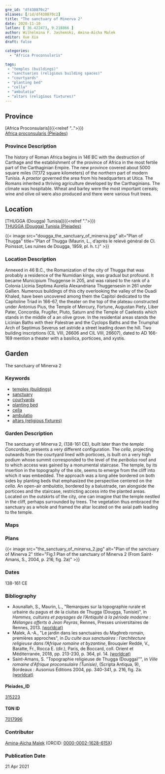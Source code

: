 ```yaml
---
gre_id: "df438870c2"
aliases: [/id/df438870c2]
title: "The sanctuary of Minerva 2"
date: 2020-11-10
latlon: [ 36.422473, 9.218866 ]
author: Wilhelmina F. Jashemski, Amina-Aïcha Malek
editor: Xue Xia
draft: false

categories:
  - "Africa Proconsularis"

tags:
 - "temples (buildings)"
 - "sanctuaries (religious building spaces)"
 - "courtyards"
 - "planting bed"
 - "cella"
 - "ambulatio"
 - "altars (religious fixtures)"
---
```


## Province
[Africa Proconsularis]({{<relref "..">}}) \
[Africa proconsularis (Pleiades)](https://pleiades.stoa.org/places/991341)

### Province Description

The history of Roman Africa begins in 146 BC with the destruction of Carthage and the establishment of the province of Africa in the most fertile part of the Carthaginian Empire. The new province covered about 5000 square miles (17,172 square kilometers) of the northern part of modern Tunisia. A *praetor* governed the area from his headquarters at Utica. The Romans inherited a thriving agriculture developed by the Carthaginians. The  climate was hospitable. Wheat and barley were the most important cereals; wine and olive oil were also produced and there were various fruit trees.

## Location
[THUGGA (Dougga) Tunisia]({{<relref ".">}}) \
[THUGGA (Dougga) Tunisia (Pleiades)](https://pleiades.stoa.org/places/315223)


{{< image src="dougga_the_sanctuary_of_minerva.jpg" alt="Plan of Thugga" title="Plan of Thugga (Maurin, L.,  d’après le relevé général de Cl. Poinssot, Les ruines de Dougga, 1959, pl. h. t.)" >}}

### Location Description

Annexed in 46 B.C., the Romanization of the city of Thugga that was probably a residence of the Numidian kings, was gradual but profound. It became Municipium Thuggense in 205, and was raised to the rank of a Colonia Licinia Septima Aurelia Alexandriana Thuggensesin in 261 under Gallien. Numerous buildings of this city overlooking the valley of the Ouadi Khaled, have been uncovered among them the Capitol dedicated to the Capitoline Triad in 166-67, the theater on the top of the plateau constructed under Antonius Pius, the Temple of Mercury, Fortune, Augustan Piety, Liber Pater, Concordia, Frugifer, Pluto, Saturn and the Temple of Caelestis which stands in the middle of a an olive grove. In the residential areas stands the Licinian Baths with their Palestrae and the Cyclops Baths and the Triumphal Arch of Septimus Severus set astride a street leading down the hill. Two building inscriptions (CIL VIII, 26606 and CIL VIII, 26607), dated to AD 166-169 mention a theater with a basilica, porticoes, and xystis.

## Garden

The sanctuary of Minerva 2

### Keywords

- [temples (buildings)](http://vocab.getty.edu/page/aat/300007595)
- [sanctuary](#)
- [courtyards](http://vocab.getty.edu/page/aat/300004095)
- [planting bed](http://vocab.getty.edu/page/aat/300430426)
- [cella](#)
- [ambulatio](#)
- [altars (religious fixtures)](http://vocab.getty.edu/page/aat/300003725)

### Garden Description

The sanctuary of Minerva 2, (138-161 CE), built later than the *templa Concordiae*, presents a very different configuration. The *cella*, projecting outwards from the courtyard lined with porticoes, is built on a very high podium whose summit corresponded to the level of the *peribolus* roof and to which access was gained by a monumental staircase. The temple, by its insertion in the topography of the site, seems to emerge from the cliff into which it was embedded. The approach was a long allée bordered on both sides by  planting beds that emphasized the perspective centered on the *cella*. An open-air *ambulatio*, bordered by a balustrade, ran alongside the porticoes and the staircase, restricting access into the planted areas. Located on the outskirts of the city, one can imagine that the temple nestled in the cliff, perhaps surrounded by trees. The vegetation thus embraced the sanctuary as a whole and framed the altar located on the axial path leading to the temple.

### Maps

### Plans

{{< image src="the_sanctuary_of_minerva_2.jpg" alt="Plan of the sanctuary of Minerva 2" title="Fig.1 Plan of the sanctuary of Minerva 2 (From Saint-Amans, S., 2004, p. 216, fig. 2a)" >}}

### Dates

138-161 CE

### Bibliography

* Aounallah, S., Maurin, L., "Remarques sur la topographie rurale et urbaine du pagus et de la ciuitas de Thugga (Dougga, Tunisie)", in *Hommes, cultures et paysages de l'Antiquité à la période moderne : Mélanges offerts à Jean Peyras*, Rennes, Presses universitaires de Rennes, 2013. [(worldcat)](http://www.worldcat.org/oclc/7380877046)
* Malek, A.-A., "Le jardin dans les sanctuaires du Maghreb romain, premières approches", in *Du culte aux sanctuaires : l’architecture religieuse dans l’Afrique romaine et byzantine*, Brouquier Reddé, V., Baratte, Fr.,  Rocca E. (dir.), Paris, de Boccard, coll. Orient et Méditerranée, 2018, pp. 213-230, p. 364, pl. 14. [(worldcat)](http://www.worldcat.org/oclc/1028897747)
* Saint-Amans, S. "Topographie religieuse de Thugga (Dougga)"", in *Ville romaine d'Afrique proconsulaire (Tunisie)*, (Scripta
Antiqua, 9), Bordeaux : Ausonius Éditions 2004, pp. 340-341, p. 216, fig. 2a. [(worldcat)](http://www.worldcat.org/oclc/218514555)


#### Pleiades_ID

[315223](https://pleiades.stoa.org/places/315223)

#### TGN ID

[7017996](http://vocab.getty.edu/page/tgn/7017996)

### Contributor
[Amina-Aïcha Malek](http://worldcat.org/identities/lccn-n2012075871/) (ORCID: [0000-0002-1628-615X](https://orcid.org/0000-0002-1628-615X))
### Publication Date
21 Apr 2021

